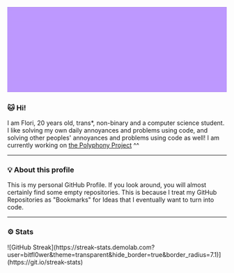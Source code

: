![](./cat-anim.gif)

### 🐱 Hi!

I am Flori, 20 years old, trans\*, non-binary and a computer science student. I like solving my own daily annoyances and problems using code, and solving other peoples' annoyances and problems using code as well! I am currently working on [the Polyphony Project](https://github.com/polyphony-chat/) ^^

---
### 💡 About this profile

This is my personal GitHub Profile. If you look around, you will almost certainly find some empty repositories. This is because I treat my GitHub Repositories as "Bookmarks" for Ideas that I eventually want to turn into code.

---
### ⚙️ Stats
<div style="center">
![GitHub Streak](https://streak-stats.demolab.com?user=bitfl0wer&theme=transparent&hide_border=true&border_radius=7.1)](https://git.io/streak-stats)
</div>

